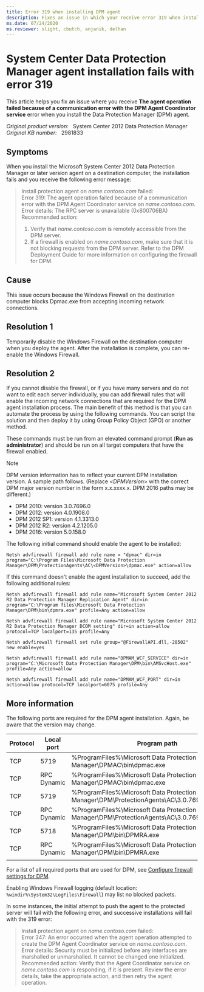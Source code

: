 ```yaml
---
title: Error 319 when installing DPM agent
description: Fixes an issue in which your receive error 319 when installing the Data Protection Manager agent.
ms.date: 07/24/2020
ms.reviewer: slight, cbutch, anjanik, delhan
---
```

# System Center Data Protection Manager agent installation fails with error 319

This article helps you fix an issue where you receive **The agent operation failed because of a communication error with the DPM Agent Coordinator service** error when you install the Data Protection Manager (DPM) agent.

_Original product version:_ &nbsp; System Center 2012 Data Protection Manager  
_Original KB number:_ &nbsp; 2981833

## Symptoms

When you install the Microsoft System Center 2012 Data Protection Manager or later version agent on a destination computer, the installation fails and you receive the following error message:

> Install protection agent on *name.contoso.com* failed:  
> Error 319: The agent operation failed because of a communication error with the DPM Agent Coordinator service on *name.contoso.com*.  
> Error details: The RPC server is unavailable (0x800706BA)  
> Recommended action:
>
> 1) Verify that *name.contoso.com* is remotely accessible from the DPM server.
> 2) If a firewall is enabled on *name.contoso.com*, make sure that it is not blocking requests from the DPM server. Refer to the DPM Deployment Guide for more information on configuring the firewall for DPM.

## Cause

This issue occurs because the Windows Firewall on the destination computer blocks Dpmac.exe from accepting incoming network connections.

## Resolution 1

Temporarily disable the Windows Firewall on the destination computer when you deploy the agent. After the installation is complete, you can re-enable the Windows Firewall.

## Resolution 2

If you cannot disable the firewall, or if you have many servers and do not want to edit each server individually, you can add firewall rules that will enable the incoming network connections that are required for the DPM agent installation process. The main benefit of this method is that you can automate the process by using the following commands. You can script the solution and then deploy it by using Group Policy Object (GPO) or another method.

These commands must be run from an elevated command prompt (**Run as administrator**) and should be run on all target computers that have the firewall enabled.

> [!NOTE]
> DPM version information has to reflect your current DPM installation version. A sample path follows. (Replace \<*DPMVersion*> with the correct DPM major version number in the form x.x.xxxx.x. DPM 2016 paths may be different.)
>
> - DPM 2010: version 3.0.7696.0
> - DPM 2012: version 4.0.1908.0
> - DPM 2012 SP1: version 4.1.3313.0
> - DPM 2012 R2: version 4.2.1205.0
 > - DPM 2016: version 5.0.158.0

The following initial command should enable the agent to be installed:

```console
Netsh advfirewall firewall add rule name = "dpmac" dir=in program="C:\Program Files\Microsoft Data Protection Manager\DPM\ProtectionAgents\AC\<DPMVersion>\dpmac.exe" action=allow
```

If this command doesn't enable the agent installation to succeed, add the following additional rules:

```console
Netsh advfirewall firewall add rule name="Microsoft System Center 2012 R2 Data Protection Manager Replication Agent" dir=in program="C:\Program files\Microsoft Data Protection Manager\DPM\bin\dpmra.exe" profile=Any action=allow

Netsh advfirewall firewall add rule name="Microsoft System Center 2012 R2 Data Protection Manager DCOM setting" dir=in action=allow protocol=TCP localport=135 profile=Any

Netsh advfirewall firewall set rule group="@FirewallAPI.dll,-28502" new enable=yes

Netsh advfirewall firewall add rule name="DPMAM_WCF_SERVICE" dir=in program="C:\Microsoft Data Protection Manager\DPM\bin\AMSvcHost.exe" profile=Any action=allow

Netsh advfirewall firewall add rule name="DPMAM_WCF_PORT" dir=in action=allow protocol=TCP localport=6075 profile=Any
```

## More information

The following ports are required for the DPM agent installation. Again, be aware that the version may change.

|Protocol|Local port|Program path|
|---|---|---|
|TCP|5719|%ProgramFiles%\Microsoft Data Protection Manager\DPMAC\bin\dpmac.exe|
|TCP|RPC Dynamic|%ProgramFiles%\Microsoft Data Protection Manager\DPMAC\bin\dpmac.exe|
|TCP|5719|%ProgramFiles%\Microsoft Data Protection Manager\DPM\ProtectionAgents\AC\3.0.7696.0\dpmac.exe|
|TCP|RPC Dynamic|%ProgramFiles%\Microsoft Data Protection Manager\DPM\ProtectionAgents\AC\3.0.7696.0\dpmac.exe|
|TCP|5718|%ProgramFiles%\Microsoft Data Protection Manager\DPM\bin\DPMRA.exe|
|TCP|RPC Dynamic|%ProgramFiles%\Microsoft Data Protection Manager\DPM\bin\DPMRA.exe|
||||

For a list of all required ports that are used for DPM, see [Configure firewall settings for DPM](/previous-versions/system-center/system-center-2012-R2/hh757794(v=sc.12)?redirectedfrom=MSDN).  

Enabling Windows Firewall logging (default location: `%windir%\System32\LogFiles\Firewall`) may list no blocked packets.

In some instances, the initial attempt to push the agent to the protected server will fail with the following error, and successive installations will fail with the 319 error:

> Install protection agent on *name.contoso.com* failed:  
> Error 347: An error occurred when the agent operation attempted to create the DPM Agent Coordinator service on *name.contoso.com*.  
> Error details: Security must be initialized before any interfaces are marshalled or unmarshalled. It cannot be changed one initialized.  
> Recommended action: Verify that the Agent Coordinator service on *name.contoso.com* is responding, if it is present. Review the error details, take the appropriate action, and then retry the agent operation.
